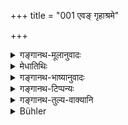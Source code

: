 +++
title = "001 एवङ् गृहाश्रमे"

+++

<details><summary>गङ्गानथ-मूलानुवादः</summary>

The twice-born accomplished student, having, in the afore- said manner, lived, according to law, the life of the householder, should dwell in the forest, in the proper manner, self-controlled and with his organs under subjection—(1).
</details>

<details><summary>मेधातिथिः</summary>

गृहोपलक्षित आश्रमो **गृहाश्रमः**। गृहा दाराः । तत्र **स्थित्वा** तम् अनुष्ठाय, **वने वसेद्** इति विधिः । स्थित्वेति क्त्वाप्रत्ययेन पौर्वकाल्यं गार्हस्थ्यस्य वनवासाद् दर्शयति । क्रमेणाश्रमः कर्तव्यः । कृतगार्हस्थ्यो वनवासे ऽधिक्रियते । समुच्चयपक्षम् आश्रित्यैतद् उक्तम् । अन्यथाविप्लुतब्रह्मचर्याद् अपि वनवासो विद्यत इत्य् एतद् अपि वक्ष्यते । **विजितेन्द्रियः** पक्वकषायः क्षीणराग इत्य् अर्थः । एवं **विधिवद् यथावद्** इतिपदानि वृत्तपूरणानि । तानि प्राक् तत्र तत्र व्याख्यातानि । एतावद् विधीयते । गार्हस्थ्यं कृत्वा वनवास आश्रयितव्यः ॥ ६.१ ॥
</details>

<details><summary>गङ्गानथ-भाष्यानुवादः</summary>

The term ‘*gṛhāśrama*’ means that ‘*āśrama*’, *life-stage* which is characterised by the ‘*gṛha*’, *house*,—*i.e*., the *presence of the wife*.

Having ‘*lived*’ there,—*i.e*., having duly fulfilled the duties of that stage of life—he should dwell in, the forest. This is the injunction here set forth.

The affix in ‘*sthitvā*’, ‘having lived’, indicates the priority of the Householder’s life to that of the Hermit; and the meaning is that one should proceed from, stage to stage in the right order; it is only one who has lived the Householder’s life that is entitled to the forest-life of the Hermit.

What is said here is in accordance with the view that a man should pass through each and all the four stages. There is however the other view that from the life of the purely celebate student also one can proceed at once to the forest-life; as is going to be described later on.

‘*With* *his* *organs under subjection* ’—with his impurities washed off, his passions calmed down.

The phrases ‘*according to law*’ and ‘*in the proper manner*’ have been added only for the purpose of filling up the metre; as we have already explained in several places.

All that is meant to be enjoined here is that ‘having completed the Householder’s life, he shall betake himself to the life in the forest.’—(1).
</details>

<details><summary>गङ्गानथ-टिप्पन्यः</summary>

‘*Niyataḥ*’—‘Taking a firm resolution’ (Govindarāja and Kullūka);—‘devoted to the duties, austerities, reciting the Veda and so forth’ (Nārāyaṇa).
</details>

<details><summary>गङ्गानथ-तुल्य-वाक्यानि</summary>

**(verses 6.1-2)  
**

*Gautama* (3.1).—‘Some people declare that he who has studied the Veda
may make his choice regarding the particular stage that he will enter.’

*Baudhāyana* (2.11.14).—‘A hermit is one who regulates his conduct
according to the institutes proclaimed by Vikhānas.’

*Āpastamba* (2.21.1-2, 18-10).—‘There are four stages—that of the
Householder, that of the Student, that of the Renunciate and that of the Hermit. If he lives in all these four according to the law, without allowing himself to he disturbed, he will obtain salvation. Only after completing studentship shall he go forth as a Hermit.’

*Āpastamba*. (2.22.78).—‘After having finished the study of the Veda,
having taken a wife and kindled the sacred fires, he shall begin the rites ending with the Soma-sacrifices, performing as many as are prescribed in the Veda:—afterwards he shall build a dwelling outside the village and dwell there with his children and wife.’

*Āpastamba* (2.21.8).—‘After having fulfilled the duties of the Student,
he shall go forth as a Renunciate.’

*Āpastamba* (2.24.14).—‘He may accomplish his objects as he pleases;
there is no reason to place any one order before the other.’

*Viṣṇu* (94.1-2).—‘A householder, when he sees his skin wrinkled and his
hair turned grey, must go to live in a forest; or when he sees the son of his son.’

*Yājñavalkya* (3.45).—‘Entrusting his wife to his sons, or accompanied
by his wife, the Hermit, taking the vow of celibacy, shall repair to the forest, along with his tires and the *Upāsanās*.’

*Yama* (Aparārka, p. 940).—‘Having lawfully begotten children, having
performed the sacrifices to the best of his ability, and having seen his son’s child, the Brāhmaṇa shall repair to the forest.’

*Śaṅkha-Likhita* (Do.).—‘Having begotten children, having performed
their sacraments, taught them the Veda, provided them with the means of living, united them to their wives, entrusting his family to his son, and making preparations for departure, he should have recourse to special means of livelihood. In due course, after having passed through the *Yāyāvara* stage, he should repair to the forest.’

*Yama* (Do.).—‘faking with himself the sacrificial implements, the
sacred fire, the cows and other accessories, and accompanied by his wife, the twice-born man shall repair to the forest.’

*Jābāla* (Parāśaramādhava, Ācāra, p. 525).—‘Having completed religious
studentship, one shall become a Householder; after having become a House-holder, he shall go out.’

*Chāgalega* (Do., p. 526).—‘Being without his wife, he shall deposit his
fire in himself, and the Brāhmaṇa shall go out of his house.’

*Baudhāyana* (2.17.2-5)—‘Some teachers say that he who has finished his
studentship may become a renunciate immediately on the completion of that; hut according to others, renunciation is fit only for those
*Śālīnas* and *Yāyāvaras* who are childless, or a widower; in general
they prescribe renunciation after the completion of the seventieth year, after the children have been finally settled in their sacred duties.’

*Vaśiṣṭha* (7.1-3).—‘There are four orders: the Student, the
Householder, the Hermit and the Renunciate; a man who has studied one, two or three Vedas without violating the rules of studentship may enter any of these, whichsoever he pleases.’

*Kāmandaka* (2.27-28).—‘The duties of the Hermit are to keep matted
hair, to perform Agnihotra, to sleep on the bare ground, to wear black deer-skin, to live in solitary places, to sustain himself on water, succulent roots, Nīvāra corn and fruits, to refuse alms, to bathe thrice, to observe vows and to adore gods and guests.’
</details>

<details><summary>Bühler</summary>

001	A twice-born Snataka, who has thus lived according to the law in the order of householders, may, taking a firm resolution and keeping his organs in subjection, dwell in the forest, duly (observing the rules given below).
</details>
